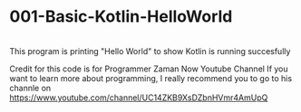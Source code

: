 # 001-Basic-Kotlin-HelloWorld
<br>
This program is printing "Hello World" to show Kotlin is running succesfully

Credit for this code is for Programmer Zaman Now Youtube Channel
If you want to learn more about programming, I really recommend you to go to his channle on https://www.youtube.com/channel/UC14ZKB9XsDZbnHVmr4AmUpQ
